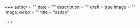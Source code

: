 +++
author = ""
date = ""
description = ""
draft = true
image = ""
image_webp = ""
title = "asdsa"

+++
